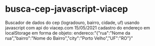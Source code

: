 # busca-cep-javascript-viacep
Buscador de dados do cep (logradouro, bairro, cidade, uf) usando javascript com api do viacep.com
15/05/2021 cadastro do endereço em localStorage em forma de objeto:
endereco:"{"rua":"Nome da rua","bairro":"Nome do Bairro","city":"Porto Velho","UF":"RO"}"
